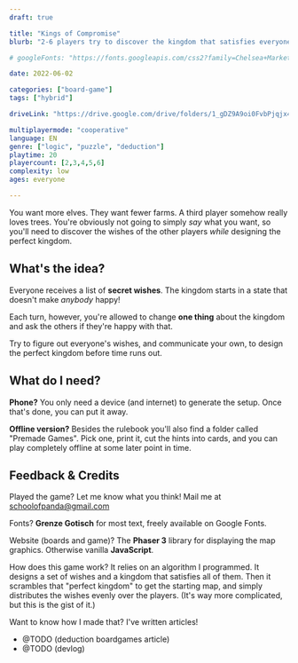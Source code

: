 ```yaml
---
draft: true

title: "Kings of Compromise"
blurb: "2-6 players try to discover the kingdom that satisfies everyone's secret wishes by changing one thing at a time"

# googleFonts: "https://fonts.googleapis.com/css2?family=Chelsea+Market&display=swap"

date: 2022-06-02

categories: ["board-game"]
tags: ["hybrid"]

driveLink: "https://drive.google.com/drive/folders/1_gDZ9A9oi0FvbPjqjx4DDd19GO-NqZKL"

multiplayermode: "cooperative"
language: EN
genre: ["logic", "puzzle", "deduction"]
playtime: 20
playercount: [2,3,4,5,6]
complexity: low
ages: everyone

---
```


You want more elves. They want fewer farms. A third player somehow really loves trees. You're obviously not going to simply _say_ what you want, so you'll need to discover the wishes of the other players _while_ designing the perfect kingdom.

<!-- Introduction + explanation text -->
## What's the idea?

Everyone receives a list of **secret wishes**. The kingdom starts in a state that doesn't make _anybody_ happy!

Each turn, however, you're allowed to change **one thing** about the kingdom and ask the others if they're happy with that.

Try to figure out everyone's wishes, and communicate your own, to design the perfect kingdom before time runs out. 


## What do I need?

**Phone?** You only need a device (and internet) to generate the setup. Once that's done, you can put it away.

**Offline version?** Besides the rulebook you'll also find a folder called "Premade Games". Pick one, print it, cut the hints into cards, and you can play completely offline at some later point in time.

## Feedback & Credits

Played the game? Let me know what you think! Mail me at [schoolofpanda@gmail.com](mailto:schoolofpanda@gmail.com)
          
Fonts? **Grenze Gotisch** for most text, freely available on Google Fonts.

Website (boards and game)? The **Phaser 3** library for displaying the map graphics. Otherwise vanilla **JavaScript**.

How does this game work? It relies on an algorithm I programmed. It designs a set of wishes and a kingdom that satisfies all of them. Then it scrambles that "perfect kingdom" to get the starting map, and simply distributes the wishes evenly over the players. (It's way more complicated, but this is the gist of it.)

Want to know how I made that? I've written articles!
- @TODO (deduction boardgames article)
- @TODO (devlog)
